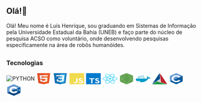 ## Olá!👋

<p>Olá! Meu nome é Luís Henrique, sou graduando em Sistemas de Informação pela Universidade Estadual da Bahia (UNEB) e faço parte do núcleo de pesquisa ACSO como voluntário, onde desenvolvendo pesquisas especificamente na área de robôs humanóides.</p>

##
<h3>Tecnologias</h3>
<div>
  <img align="center" alt="PYTHON" height="30" width="40" src="https://cdn.jsdelivr.net/gh/devicons/devicon/icons/python/python-original.svg">
  
  <img align="center" alt="HTML" height="30" width="40" src="https://raw.githubusercontent.com/devicons/devicon/master/icons/html5/html5-original.svg">

  <img align="center" alt="CSS" height="30" width="40" src="https://raw.githubusercontent.com/devicons/devicon/master/icons/css3/css3-original.svg">

  <img align="center" alt="JavaScript" height="30" width="40" src="https://raw.githubusercontent.com/devicons/devicon/master/icons/javascript/javascript-plain.svg">

  <img align="center" alt="TypeScript" height="30" width="40" src="https://raw.githubusercontent.com/devicons/devicon/master/icons/typescript/typescript-original.svg">

  <img align="center" alt="React" height="30" width="40" src="https://raw.githubusercontent.com/devicons/devicon/master/icons/react/react-original.svg">
  
  <img align="center" alt="NodeJs" height="30" width="40" src="https://raw.githubusercontent.com/devicons/devicon/master/icons/nodejs/nodejs-plain.svg">

  <img align="center" alt="NodeJs" height="30" width="40" src="https://github.com/devicons/devicon/blob/master/icons/docker/docker-plain.svg">
  
  <img align="center" alt="NodeJs" height="30" width="40" src="https://github.com/devicons/devicon/blob/master/icons/cmake/cmake-original.svg">

  <img align="center" alt="NodeJs" height="30" width="40" src="https://github.com/devicons/devicon/blob/master/icons/c/c-original.svg">

  <img align="center" alt="NodeJs" height="30" width="40" src="https://github.com/devicons/devicon/blob/master/icons/cplusplus/cplusplus-original.svg">
</div>
